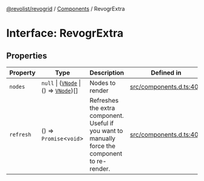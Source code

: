 [@revolist/revogrid](README.md) / [Components](Namespace.Components.md) / RevogrExtra

# Interface: RevogrExtra

## Properties

| Property | Type | Description | Defined in |
| ------ | ------ | ------ | ------ |
| `nodes` | `null` \| ([`VNode`](Interface.VNode.md) \| () => [`VNode`](Interface.VNode.md))[] | Nodes to render | [src/components.d.ts:403](https://github.com/revolist/revogrid/blob/52c8861ed92574ba1d5817b32afec294ddb1f986/src/components.d.ts#L403) |
| `refresh` | () => `Promise`\<`void`\> | Refreshes the extra component. Useful if you want to manually force the component to re-render. | [src/components.d.ts:407](https://github.com/revolist/revogrid/blob/52c8861ed92574ba1d5817b32afec294ddb1f986/src/components.d.ts#L407) |

